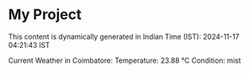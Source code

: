 # My Project

This content is dynamically generated in Indian Time (IST): 2024-11-17 04:21:43 IST


Current Weather in Coimbatore:
Temperature: 23.88 °C
Condition: mist
